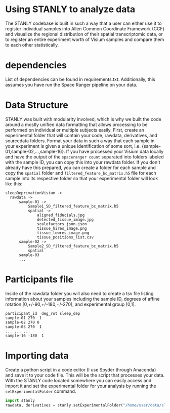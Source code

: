 # Using STANLY to analyze data

The STANLY codebase is built in such a way that a user can either use it to register individual samples into Allen Common Coordinate Framework (CCF) and visualize the regional distribution of their spatial transcriptomic data, or to register an entire experiment worth of Visium samples and compare them to each other statistically.

# dependencies

List of dependencies can be found in requirements.txt. Additionally, this assumes you have run the Space Ranger pipeline on your data.

# Data Structure

STANLY was built with modularity involved, which is why we built the code around a mostly unified data formatting that allows processing to be performed on individual or multiple subjects easily. First, create an experimental folder that will contain your code, rawdata, derivatives, and sourcedata folders. Format your data in such a way that each sample in your experiment is given a unique identification of some sort, i.e. {sample-01,sample-02,...,sample-16}. If you have processed your Visium data locally and have the output of the `spaceranger count` separated into folders labeled with the sample ID, you can copy this into your rawdata folder. If you don't already have this prepared, you can create a folder for each sample and copy the `spatial` folder and `filtered_feature_bc_matrix.h5` file for each sample into its respective folder so that your experimental folder will look like this:

    sleepDeprivationVisium ->
      rawdata ->
          sample-01 ->
              Sample1_SD_filtered_feature_bc_matrix.h5
              spatial ->
                  aligned_fiducials.jpg
                  detected_tissue_image.jpg
                  scalefactors_json.json
                  tissue_hires_image.png
                  tissue_lowres_image.png
                  tissue_positions_list.csv
          sample-02 ->
              Sample2_SD_filtered_feature_bc_matrix.h5
              spatial
          sample-03
          ...

# Participants file

Inside of the rawdata folder you will also need to create a tsv file listing information about your samples including the sample ID, degrees of affine rotation [0,+/-90,+/-180,+/-270], and experimental group [0,1].
```
participant_id  deg_rot sleep_dep
sample-01 270  1
sample-02 270 0
sample-03 270  1
... ... ...
sample-16 -180  1

```
# Importing data

Create a python script in a code editor (I use Spyder through Anaconda) and save it to your code file. This will be the script that processes your data. With the STANLY code located somewhere you can easily access and import it and set the experimental folder for your analysis by running the `setExperimentalFolder` command.
```python
import stanly
rawdata, derivatives = stanly.setExperimentalFolder("/home/user/data/sleepDeprivationVisium")
```
